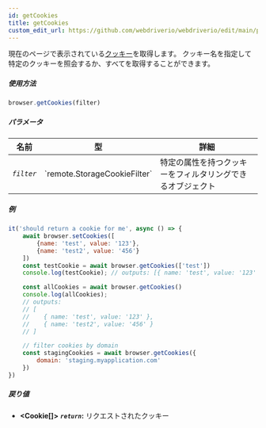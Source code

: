 ```yaml
---
id: getCookies
title: getCookies
custom_edit_url: https://github.com/webdriverio/webdriverio/edit/main/packages/webdriverio/src/commands/browser/getCookies.ts
---
```


現在のページで表示されている[クッキー](https://w3c.github.io/webdriver/webdriver-spec.html#cookies)を取得します。
クッキー名を指定して特定のクッキーを照会するか、すべてを取得することができます。

##### 使用方法

```js
browser.getCookies(filter)
```

##### パラメータ

<table>
  <thead>
    <tr>
      <th>名前</th><th>型</th><th>詳細</th>
    </tr>
  </thead>
  <tbody>
    <tr>
      <td><code><var>filter</var></code></td>
      <td>`remote.StorageCookieFilter`</td>
      <td>特定の属性を持つクッキーをフィルタリングできるオブジェクト</td>
    </tr>
  </tbody>
</table>

##### 例

```js title="getCookies.js"
it('should return a cookie for me', async () => {
    await browser.setCookies([
        {name: 'test', value: '123'},
        {name: 'test2', value: '456'}
    ])
    const testCookie = await browser.getCookies(['test'])
    console.log(testCookie); // outputs: [{ name: 'test', value: '123' }]

    const allCookies = await browser.getCookies()
    console.log(allCookies);
    // outputs:
    // [
    //    { name: 'test', value: '123' },
    //    { name: 'test2', value: '456' }
    // ]

    // filter cookies by domain
    const stagingCookies = await browser.getCookies({
        domain: 'staging.myapplication.com'
    })
})
```

##### 戻り値

- **&lt;Cookie[]&gt;**
            **<code><var>return</var></code>:**                            リクエストされたクッキー